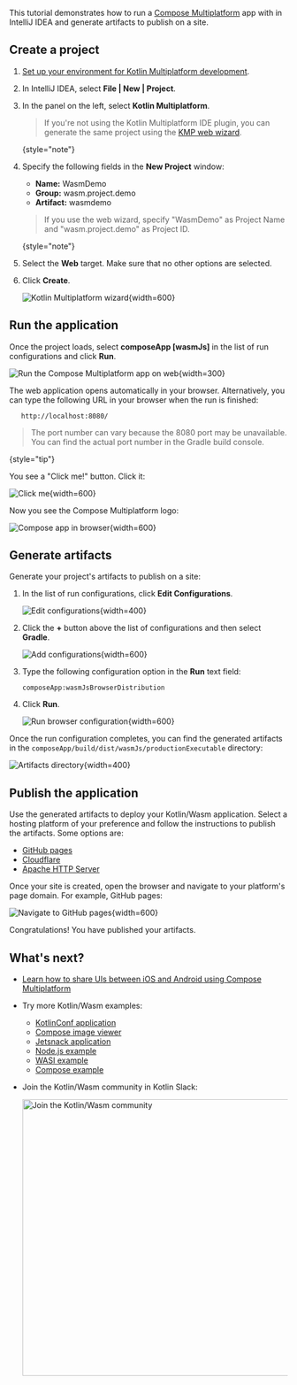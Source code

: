 [//]: # (title: Get started with Kotlin/Wasm and Compose Multiplatform)

<primary-label ref="beta"/> 

This tutorial demonstrates how to run a [Compose Multiplatform](https://www.jetbrains.com/lp/compose-multiplatform/) 
app with [](wasm-overview.md) in IntelliJ IDEA and generate artifacts to publish on a site.

## Create a project

1. [Set up your environment for Kotlin Multiplatform development](https://www.jetbrains.com/help/kotlin-multiplatform-dev/quickstart.html#set-up-the-environment).
2. In IntelliJ IDEA, select **File | New | Project**.
3. In the panel on the left, select **Kotlin Multiplatform**.

   > If you're not using the Kotlin Multiplatform IDE plugin, you can generate the same project using the [KMP web wizard](https://kmp.jetbrains.com/?web=true&webui=compose&includeTests=true).
   >
   {style="note"}

4. Specify the following fields in the **New Project** window:

   * **Name:** WasmDemo
   * **Group:** wasm.project.demo
   * **Artifact:** wasmdemo

   > If you use the web wizard, specify "WasmDemo" as Project Name and "wasm.project.demo" as Project ID.
   >
   {style="note"}

5. Select the **Web** target. Make sure that no other options are selected.
6. Click **Create**.

   ![Kotlin Multiplatform wizard](wasm-kmp-wizard.png){width=600}

## Run the application

Once the project loads, select **composeApp [wasmJs]** in the list of run configurations and click **Run**.

![Run the Compose Multiplatform app on web](compose-run-web-black.png){width=300}

The web application opens automatically in your browser. Alternatively, you can type the following URL in your browser when the run is finished:

```shell
   http://localhost:8080/
```
> The port number can vary because the 8080 port may be unavailable.
> You can find the actual port number in the Gradle build console.
>
{style="tip"}

You see a "Click me!" button. Click it:

![Click me](wasm-composeapp-browser-clickme.png){width=600}

Now you see the Compose Multiplatform logo:

![Compose app in browser](wasm-composeapp-browser.png){width=600}

## Generate artifacts

Generate your project's artifacts to publish on a site:

1. In the list of run configurations, click **Edit Configurations**.

   ![Edit configurations](wasm-edit-configurations.png){width=400}

2. Click the **+** button above the list of configurations and then select **Gradle**.

   ![Add configurations](wasm-add-new-configuration.png){width=600}

3. Type the following configuration option in the **Run** text field:

    ```
    composeApp:wasmJsBrowserDistribution
    ```

4. Click **Run**.

   ![Run browser configuration](wasm-run-browser-configuration.png){width=600}

Once the run configuration completes, you can find the generated artifacts in the `composeApp/build/dist/wasmJs/productionExecutable`
directory:

![Artifacts directory](wasm-composeapp-directory.png){width=400}

## Publish the application

Use the generated artifacts to deploy your Kotlin/Wasm application. 
Select a hosting platform of your preference
and follow the instructions to publish the artifacts. 
Some options are:

* [GitHub pages](https://docs.github.com/en/pages/getting-started-with-github-pages/creating-a-github-pages-site#creating-your-site)
* [Cloudflare](https://developers.cloudflare.com/workers/)
* [Apache HTTP Server](https://httpd.apache.org/docs/2.4/getting-started.html)

Once your site is created, open the browser and navigate to your platform's page domain. For example, GitHub pages:

   ![Navigate to GitHub pages](wasm-composeapp-github-clickme.png){width=600}

   Congratulations! You have published your artifacts.

## What's next?

* [Learn how to share UIs between iOS and Android using Compose Multiplatform](https://www.jetbrains.com/help/kotlin-multiplatform-dev/compose-multiplatform-create-first-app.html)
* Try more Kotlin/Wasm examples:

  * [KotlinConf application](https://github.com/JetBrains/kotlinconf-app)
  * [Compose image viewer](https://github.com/JetBrains/compose-multiplatform/tree/master/examples/imageviewer)
  * [Jetsnack application](https://github.com/JetBrains/compose-multiplatform/tree/master/examples/jetsnack)
  * [Node.js example](https://github.com/Kotlin/kotlin-wasm-nodejs-template)
  * [WASI example](https://github.com/Kotlin/kotlin-wasm-wasi-template)
  * [Compose example](https://github.com/Kotlin/kotlin-wasm-compose-template)

* Join the Kotlin/Wasm community in Kotlin Slack:

  <a href="https://slack-chats.kotlinlang.org/c/webassembly"><img src="join-slack-channel.svg" width="500" alt="Join the Kotlin/Wasm community" style="block"/></a>